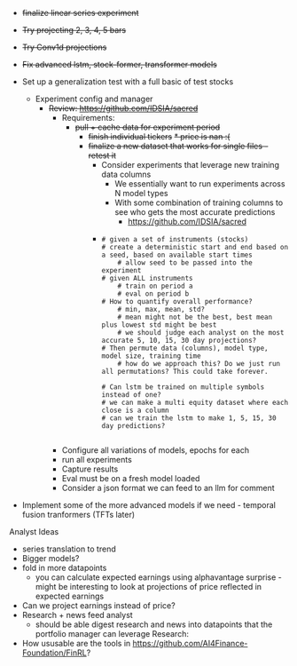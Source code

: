 * ~~finalize linear series experiment~~
* ~~Try projecting 2, 3, 4, 5 bars~~
* ~~Try Conv1d projections~~
* ~~Fix advanced lstm, stock-former, transformer models~~
  

* Set up a generalization test with a full basic of test stocks
  * Experiment config and manager
    * ~~Review: https://github.com/IDSIA/sacred~~
      * Requirements:
        * ~~pull + cache data for experiment period~~
          * ~~finish individual tickers~~
            ~~* price is nan :(~~
          * ~~finalize a new dataset that works for single files - retest it~~ 
            * Consider experiments that leverage new training data columns
                * We essentially want to run experiments across N model types
                * With some combination of training columns to see who gets the most accurate predictions
                  * https://github.com/IDSIA/sacred
            * ```
              # given a set of instruments (stocks)
              # create a deterministic start and end based on a seed, based on available start times
                  # allow seed to be passed into the experiment
              # given ALL instruments
                  # train on period a
                  # eval on period b
              # How to quantify overall performance?
                  # min, max, mean, std?
                  # mean might not be the best, best mean plus lowest std might be best
                  # we should judge each analyst on the most accurate 5, 10, 15, 30 day projections?
              # Then permute data (columns), model type, model size, training time
                  # how do we approach this? Do we just run all permutations? This could take forever.
              
              # Can lstm be trained on multiple symbols instead of one?
              # we can make a multi equity dataset where each close is a column
              # can we train the lstm to make 1, 5, 15, 30 day predictions?
            ```
      * Configure all variations of models, epochs for each
      * run all experiments
      * Capture results
      * Eval must be on a fresh model loaded
      * Consider a json format we can feed to an llm for comment
* Implement some of the more advanced models if we need - temporal fusion tranformers (TFTs later)

Analyst Ideas
* series translation to trend
* Bigger models?
* fold in more datapoints
  * you can calculate expected earnings using alphavantage surprise - might be interesting to look at projections of price reflected in expected earnings
* Can we project earnings instead of price?
* Research + news feed analyst 
  * should be able digest research and news into datapoints that the portfolio manager can leverage
Research:
* How ususable are the tools in https://github.com/AI4Finance-Foundation/FinRL?